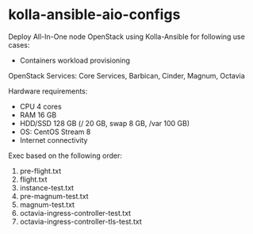 # kolla-ansible-aio-configs

Deploy All-In-One node OpenStack using Kolla-Ansible for following use cases:
- Containers workload provisioning

OpenStack Services: Core Services, Barbican, Cinder, Magnum, Octavia

Hardware requirements:
- CPU 4 cores
- RAM 16 GB
- HDD/SSD 128 GB (/ 20 GB, swap 8 GB, /var 100 GB)
- OS: CentOS Stream 8
- Internet connectivity

Exec based on the following order:
1. pre-flight.txt
2. flight.txt
3. instance-test.txt
4. pre-magnum-test.txt
5. magnum-test.txt
6. octavia-ingress-controller-test.txt
7. octavia-ingress-controller-tls-test.txt